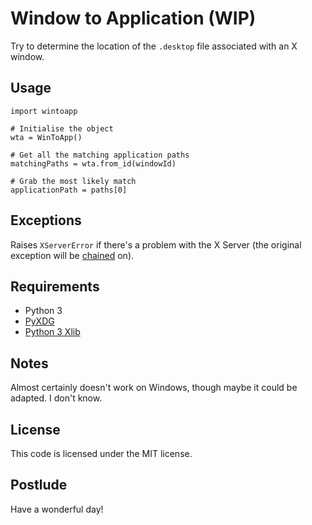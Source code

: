 Window to Application (WIP)
===========================

Try to determine the location of the `.desktop` file associated with an X window.


Usage
-----

    import wintoapp

    # Initialise the object
    wta = WinToApp()

    # Get all the matching application paths
    matchingPaths = wta.from_id(windowId)

    # Grab the most likely match
    applicationPath = paths[0]


Exceptions
----------

Raises `XServerError` if there's a problem with the X Server (the original exception will be [chained](http://legacy.python.org/dev/peps/pep-3134/) on).


Requirements
------------

- Python 3
- [PyXDG](http://freedesktop.org/wiki/Software/pyxdg/)
- [Python 3 Xlib](https://github.com/LiuLang/python3-xlib)


Notes
-----

Almost certainly doesn't work on Windows, though maybe it could be adapted. I don't know.


License
-------

This code is licensed under the MIT license.


Postlude
--------

Have a wonderful day!